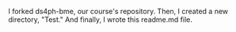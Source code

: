 I forked ds4ph-bme, our course's repository. Then, I created a new directory, "Test." And finally, I wrote this readme.md file.
